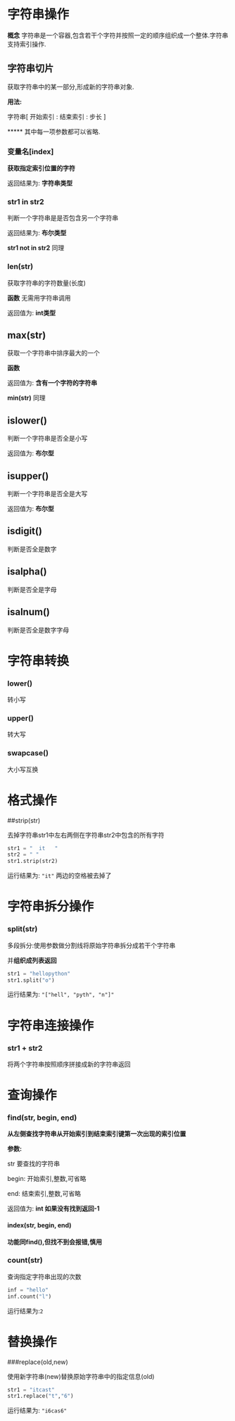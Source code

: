 # 字符串操作

**概念** 字符串是一个容器,包含若干个字符并按照一定的顺序组织成一个整体.字符串支持索引操作.



## 字符串切片

获取字符串中的某一部分,形成新的字符串对象.

**用法:**

字符串[ 开始索引 : 结束索引 : 步长 ]

***** 其中每一项参数都可以省略.



### 变量名[index]

**获取指定索引位置的字符**

返回结果为:  **字符串类型**





### str1 in str2 

判断一个字符串是是否包含另一个字符串

返回结果为: **布尔类型**

**str1 not in str2** 同理





### len(str)

获取字符串的字符数量(长度)

**函数** 无需用字符串调用

返回值为: **int类型**





## max(str)

 获取一个字符串中排序最大的一个

**函数**

返回值为: **含有一个字符的字符串**

**min(str)** 同理





## islower()

判断一个字符串是否全是小写

返回值为: **布尔型**



## isupper()

判断一个字符串是否全是大写

返回值为: **布尔型**





## isdigit()

判断是否全是数字





## isalpha()

判断是否全是字母



## isalnum()

判断是否全是数字字母



# 字符串转换

### lower()

转小写



### upper()

转大写



### swapcase()

大小写互换



# 格式操作



##strip(str)

去掉字符串str1中左右两侧在字符串str2中包含的所有字符

```python
str1 = "  it   "
str2 = " "
str1.strip(str2)
```

运行结果为: `"it"` 两边的空格被去掉了



# 字符串拆分操作

### split(str)

多段拆分:使用参数做分割线将原始字符串拆分成若干个字符串

并**组织成列表返回**

```python
str1 = "hellopython"
str1.split("o")
```

运行结果为: `"["hell", "pyth", "n"]"`





# 字符串连接操作

### str1 +  str2

将两个字符串按照顺序拼接成新的字符串返回





# 查询操作



### find(str, begin,  end)

**从左侧查找字符串从开始索引到结束索引键第一次出现的索引位置**



**参数:** 

str 要查找的字符串

begin: 开始索引,整数,可省略

end: 结束索引,整数,可省略



返回值为: **int   如果没有找到返回-1**

#### index(str, begin,  end)

**功能同find(),但找不到会报错,慎用**





### count(str)

查询指定字符串出现的次数

```python
inf = "hello"
inf.count("l")
```

运行结果为:`2`



# 替换操作

###replace(old,new)

使用新字符串(new)替换原始字符串中的指定信息(old)

```python
str1 = "itcast"
str1.replace("t","6")
```

运行结果为: `"i6cas6"`







  